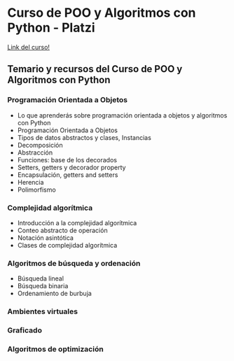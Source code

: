 # Curso de POO y Algoritmos con Python - Platzi

[Link del curso!](https://platzi.com/cursos/poo-python/)

## Temario y recursos del Curso de POO y Algoritmos con Python

### Programación Orientada a Objetos
* Lo que aprenderás sobre programación orientada a objetos y algoritmos con Python
* Programación Orientada a Objetos
* Tipos de datos abstractos y clases, Instancias
* Decomposición
* Abstracción
* Funciones: base de los decorados
* Setters, getters y decorador property
* Encapsulación, getters and setters
* Herencia
* Polimorfismo

### Complejidad algorítmica
* Introducción a la complejidad algorítmica
* Conteo abstracto de operación
* Notación asintótica
* Clases de complejidad algorítmica

### Algoritmos de búsqueda y ordenación
* Búsqueda lineal
* Búsqueda binaria
* Ordenamiento de burbuja

### Ambientes virtuales

### Graficado

### Algoritmos de optimización
